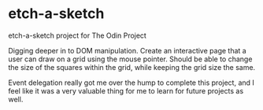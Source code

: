 # etch-a-sketch
etch-a-sketch project for The Odin Project

Digging deeper in to DOM manipulation.
Create an interactive page that a user can draw on a grid using the mouse pointer. Should be able to change the size of the squares within the grid, while keeping the grid size the same.

Event delegation really got me over the hump to complete this project, and I feel like it was a very valuable thing for me to learn for future projects as well.
